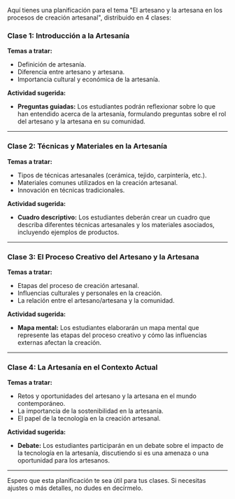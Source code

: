 Aquí tienes una planificación para el tema "El artesano y la artesana en los procesos de creación artesanal", distribuido en 4 clases:

### Clase 1: Introducción a la Artesanía

**Temas a tratar:**

- Definición de artesanía.
- Diferencia entre artesano y artesana.
- Importancia cultural y económica de la artesanía.

**Actividad sugerida:**

- **Preguntas guiadas:** Los estudiantes podrán reflexionar sobre lo que han entendido acerca de la artesanía, formulando preguntas sobre el rol del artesano y la artesana en su comunidad.

---

### Clase 2: Técnicas y Materiales en la Artesanía

**Temas a tratar:**

- Tipos de técnicas artesanales (cerámica, tejido, carpintería, etc.).
- Materiales comunes utilizados en la creación artesanal.
- Innovación en técnicas tradicionales.

**Actividad sugerida:**

- **Cuadro descriptivo:** Los estudiantes deberán crear un cuadro que describa diferentes técnicas artesanales y los materiales asociados, incluyendo ejemplos de productos.

---

### Clase 3: El Proceso Creativo del Artesano y la Artesana

**Temas a tratar:**

- Etapas del proceso de creación artesanal.
- Influencias culturales y personales en la creación.
- La relación entre el artesano/artesana y la comunidad.

**Actividad sugerida:**

- **Mapa mental:** Los estudiantes elaborarán un mapa mental que represente las etapas del proceso creativo y cómo las influencias externas afectan la creación.

---

### Clase 4: La Artesanía en el Contexto Actual

**Temas a tratar:**

- Retos y oportunidades del artesano y la artesana en el mundo contemporáneo.
- La importancia de la sostenibilidad en la artesanía.
- El papel de la tecnología en la creación artesanal.

**Actividad sugerida:**

- **Debate:** Los estudiantes participarán en un debate sobre el impacto de la tecnología en la artesanía, discutiendo si es una amenaza o una oportunidad para los artesanos.

---

Espero que esta planificación te sea útil para tus clases. Si necesitas ajustes o más detalles, no dudes en decírmelo.